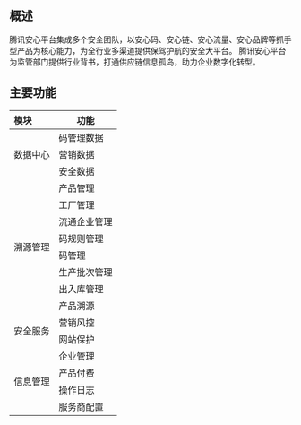 
## 概述
腾讯安心平台集成多个安全团队，以安心码、安心链、安心流量、安心品牌等抓手型产品为核心能力，为全行业多渠道提供保驾护航的安全大平台。 腾讯安心平台为监管部门提供行业背书，打通供应链信息孤岛，助力企业数字化转型。

## 主要功能
<table>
<thead>
<tr>
<th align="left"><strong>模块</strong></th>
<th><strong>功能</strong></th>
</tr>
</thead>
<tbody><tr>
<td rowspan=3 >数据中心</td>
<td>码管理数据</td>
</tr>
<td>营销数据</td>
</tr>
<td>安全数据</td>
</tr>
<td rowspan=8>溯源管理</td>
<td>产品管理</td>
</tr>
<td>工厂管理</td>
</tr>
<td>流通企业管理</td>
</tr>
<td>码规则管理</td>
</tr>
<td>码管理</td>
</tr>
<td>生产批次管理</td>
</tr>
<td>出入库管理</td>
</tr>
<td>产品溯源</td>
</tr>
<tr>
<td rowspan=2>安全服务</td>
<td>营销风控</td>
</tr>
<td>网站保护</td>
</tr>
<tr>
<td rowspan=4>信息管理</td>
<td>企业管理</td>
</tr>
<td>产品付费</td>
</tr>
<td>操作日志</td>
</tr>
<td>服务商配置</td>
</tr>
</tbody></table>
